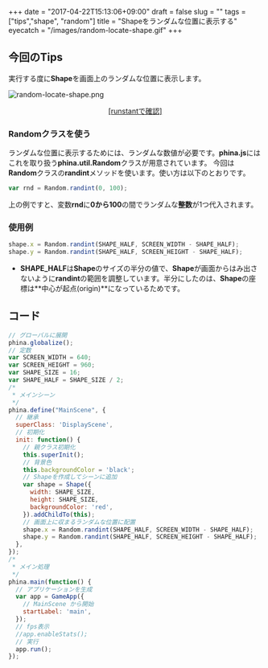 +++
date = "2017-04-22T15:13:06+09:00"
draft = false
slug = ""
tags = ["tips","shape", "random"]
title = "Shapeをランダムな位置に表示する"
eyecatch = "/images/random-locate-shape.gif"
+++ 

## 今回のTips
実行する度に**Shape**を画面上のランダムな位置に表示します。

![random-locate-shape.png](/images/random-locate-shape.gif)

<center><a href="http://runstant.com/alkn203/projects/4b44a4dd" target="_blank">[runstantで確認]</a></center>

### Randomクラスを使う

ランダムな位置に表示するためには、ランダムな数値が必要です。**phina.js**にはこれを取り扱う**phina.util.Random**クラスが用意されています。
今回は**Random**クラスの**randint**メソッドを使います。使い方は以下のとおりです。

```js
var rnd = Random.randint(0, 100);
```

上の例ですと、変数**rnd**に**0から100**の間でランダムな**整数**が1つ代入されます。

### 使用例

```js
shape.x = Random.randint(SHAPE_HALF, SCREEN_WIDTH - SHAPE_HALF);
shape.y = Random.randint(SHAPE_HALF, SCREEN_HEIGHT - SHAPE_HALF);
```

* **SHAPE_HALF**は**Shape**のサイズの半分の値で、**Shape**が画面からはみ出さないように**randint**の範囲を調整しています。半分にしたのは、**Shape**の座標は**中心が起点(origin)**になっているためです。

## コード

```js
// グローバルに展開
phina.globalize();
// 定数
var SCREEN_WIDTH = 640;
var SCREEN_HEIGHT = 960;
var SHAPE_SIZE = 16;
var SHAPE_HALF = SHAPE_SIZE / 2;
/*
 * メインシーン
 */
phina.define("MainScene", {
  // 継承
  superClass: 'DisplayScene',
  // 初期化
  init: function() {
    // 親クラス初期化
    this.superInit();
    // 背景色
    this.backgroundColor = 'black';
    // Shapeを作成してシーンに追加
    var shape = Shape({
      width: SHAPE_SIZE,
      height: SHAPE_SIZE,
      backgroundColor: 'red',
    }).addChildTo(this);
    // 画面上に収まるランダムな位置に配置
    shape.x = Random.randint(SHAPE_HALF, SCREEN_WIDTH - SHAPE_HALF);
    shape.y = Random.randint(SHAPE_HALF, SCREEN_HEIGHT - SHAPE_HALF);
  },
});
/*
 * メイン処理
 */
phina.main(function() {
  // アプリケーションを生成
  var app = GameApp({
    // MainScene から開始
    startLabel: 'main',
  });
  // fps表示
  //app.enableStats();
  // 実行
  app.run();
});
```